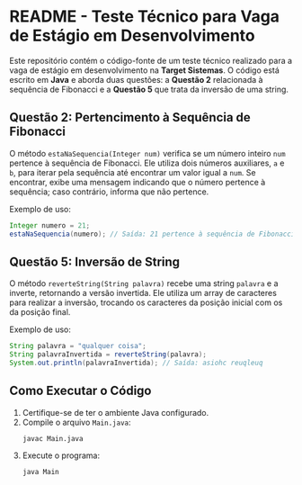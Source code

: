 # README - Teste Técnico para Vaga de Estágio em Desenvolvimento

Este repositório contém o código-fonte de um teste técnico realizado para a vaga de estágio em desenvolvimento na **Target Sistemas**. O código está escrito em **Java** e aborda duas questões: a **Questão 2** relacionada à sequência de Fibonacci e a **Questão 5** que trata da inversão de uma string.

## Questão 2: Pertencimento à Sequência de Fibonacci

O método `estaNaSequencia(Integer num)` verifica se um número inteiro `num` pertence à sequência de Fibonacci. Ele utiliza dois números auxiliares, `a` e `b`, para iterar pela sequência até encontrar um valor igual a `num`. Se encontrar, exibe uma mensagem indicando que o número pertence à sequência; caso contrário, informa que não pertence.

Exemplo de uso:
```java
Integer numero = 21;
estaNaSequencia(numero); // Saída: 21 pertence à sequência de Fibonacci.
```

## Questão 5: Inversão de String

O método `reverteString(String palavra)` recebe uma string `palavra` e a inverte, retornando a versão invertida. Ele utiliza um array de caracteres para realizar a inversão, trocando os caracteres da posição inicial com os da posição final.

Exemplo de uso:
```java
String palavra = "qualquer coisa";
String palavraInvertida = reverteString(palavra);
System.out.println(palavraInvertida); // Saída: asiohc reuqleuq
```

## Como Executar o Código

1. Certifique-se de ter o ambiente Java configurado.
2. Compile o arquivo `Main.java`:
   ```
   javac Main.java
   ```
3. Execute o programa:
   ```
   java Main
   ```
